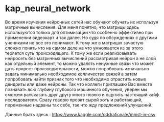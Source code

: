 # kap_neural_network
Во время изучения  нейронных сетей нас обучают обучать их используя  матричные вычисления. 
Для меня понятно, что матрицы здесь используются только для оптимизации что особенно эффективно при применении видеокарт и так далее.
Но судя по обсуждениях с другими учениками не все это понимают. К тому же в матрицах зачастую сложно понять что на самом деле на что умножается 
из за этого теряется суть происходящего.
К тому же если реализовывать нейросеть без матричных вычислений рассматривая нейрон а не слой как отдельный элемент, то можно удалять ненужные связи
что может дать прирост производительности, можно попробовать изначально задать минимально необходимое колличество связей а затем попробовать найти
признак того что необходимо отрастить новые дендриты или даже нейроны. 
Так что коллеги приглашаю Вас вместе познавать всю глубину глубокого машинного обучения, уверен мы сможем рассказать друг другу много нового и ощутить 
настоящий кайф исследователя.
Сразу говорю проэкт сырой хоть и работающий, переменные надваны так себе, так что жду предложений улучшений. 

Данные брать здесь : https://www.kaggle.com/oddrationale/mnist-in-csv
